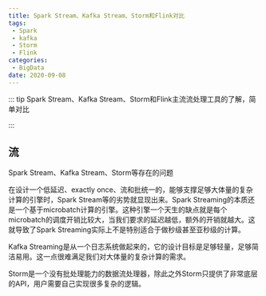 ```yaml
---
title: Spark Stream、Kafka Stream、Storm和Flink对比
tags:
 - Spark
 - kafka
 - Storm
 - Flink
categories:
 - BigData
date: 2020-09-08
---
```


::: tip
Spark Stream、Kafka Stream、Storm和Flink主流流处理工具的了解，简单对比

:::

<!-- more -->

## 流

Spark Stream、Kafka Stream、Storm等存在的问题

在设计一个低延迟、exactly once、流和批统一的，能够支撑足够大体量的复杂计算的引擎时，Spark Stream等的劣势就显现出来。Spark Streaming的本质还是一个基于microbatch计算的引擎。这种引擎一个天生的缺点就是每个microbatch的调度开销比较大，当我们要求的延迟越低，额外的开销就越大。这就导致了Spark Streaming实际上不是特别适合于做秒级甚至亚秒级的计算。

Kafka Streaming是从一个日志系统做起来的，它的设计目标是足够轻量，足够简洁易用。这一点很难满足我们对大体量的复杂计算的需求。

Storm是一个没有批处理能力的数据流处理器，除此之外Storm只提供了非常底层的API，用户需要自己实现很多复杂的逻辑。


